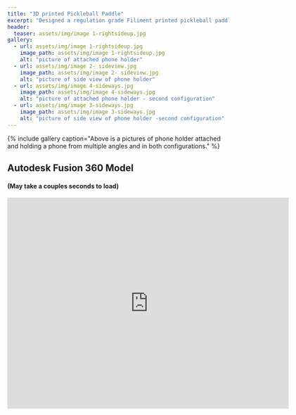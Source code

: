 ```yaml
---
title: "3D printed Pickleball Paddle"
excerpt: "Designed a regulation grade Filiment printed pickleball paddle"
header:
  teaser: assets/img/image 1-rightsideup.jpg
gallery:
  - url: assets/img/image 1-rightsideup.jpg
    image_path: assets/img/image 1-rightsideup.jpg
    alt: "picture of attached phone holder"
  - url: assets/img/image 2- sideview.jpg
    image_path: assets/img/image 2- sideview.jpg
    alt: "picture of side view of phone holder"
  - url: assets/img/image 4-sideways.jpg
    image_path: assets/img/image 4-sideways.jpg
    alt: "picture of attached phone holder - second configuration"
  - url: assets/img/image 3-sideways.jpg
    image_path: assets/img/image 3-sideways.jpg
    alt: "picture of side view of phone holder -second configuration"
---
```


{% include gallery caption="Above is a pictures of phone holder attached and holding a phone from multiple angles and in both configurations." %}


## Autodesk Fusion 360 Model
#### (May take a couples seconds to load)
<iframe src="https://vanderbilt643.autodesk360.com/shares/public/SH512d4QTec90decfa6e0f12d749733940cd?mode=embed" width="640" height="480" allowfullscreen="true" webkitallowfullscreen="true" mozallowfullscreen="true"  frameborder="0"></iframe>
